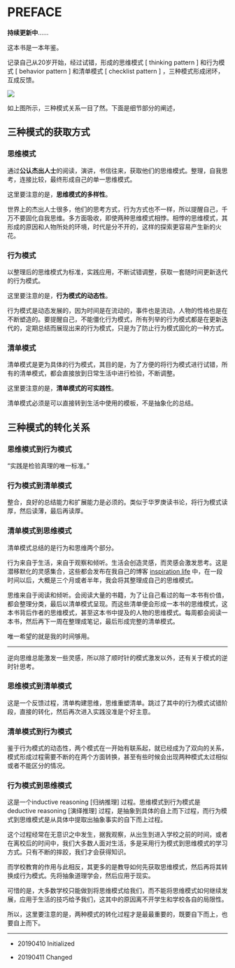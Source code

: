 # PREFACE

**持续更新中**......

这本书是一本年鉴。

记录自己从20岁开始，经过试错，形成的思维模式 [ thinking pattern ] 和行为模式 [ behavior pattern ] 和清单模式 [ checklist pattern ] ，三种模式形成闭环，互成反馈。

![](http://cdn.xranzhao.cn/almanac.png)

如上图所示，三种模式关系一目了然。下面是细节部分的阐述，

## 三种模式的获取方式

### 思维模式

通过**公认杰出人士**的阅读，演讲，书信往来，获取他们的思维模式。整理，自我思考，连接比较，最终形成自己的单一思维模式。

这里要注意的是，**思维模式的多样性**。

世界上的杰出人士很多，他们的思考方式，行为方式也不一样，所以提醒自己，千万不要固化自我思维。多方面吸收，即使两种思维模式相悖。相悖的思维模式，其形成的原因和人物所处的环境，时代是分不开的，这样的探索更容易产生新的火花。

### 行为模式

以整理后的思维模式为标准，实践应用，不断试错调整，获取一套随时间更新迭代的行为模式。

这里要注意的是，**行为模式的动态性**。

行为模式是动态发展的，因为时间是在流动的，事件也是流动，人物的性格也是在不断塑造的。要提醒自己，不能僵化行为模式，所有列举的行为模式都是在更新迭代的，定期总结而展现出来的行为模式，只是为了防止行为模式固化的一种方式。

### 清单模式

清单模式是更为具体的行为模式，其目的是，为了方便的将行为模式进行试错，所有的清单模式，都会直接放到日常生活中进行检验，不断调整。

这里要注意的是，**清单模式的可实践性**。

清单模式必须是可以直接转到生活中使用的模板，不是抽象化的总结。

## 三种模式的转化关系

### 思维模式到行为模式

“实践是检验真理的唯一标准。”

### 行为模式到清单模式

整合，良好的总结能力和扩展能力是必须的。类似于华罗庚读书论，将行为模式读厚，然后读薄，最后再读厚。

### 清单模式到思维模式

清单模式总结的是行为和思维两个部分。

行为来自于生活，来自于观察和倾听。生活会创造灵感，而灵感会激发思考。这是潜移默化的灵感集合，这些都会发布在我自己的博客 [inspiration life](<http://xranzhao.cn/>) 中，在一段时间以后，大概是三个月或者半年，我会将其整理成自己的思维模式。

思维来自于阅读和倾听。会阅读大量的书籍，为了让自己看过的每一本书有价值，都会整理分类，最后以清单模式呈现。而这些清单便会形成一本书的思维模式，这本书背后作者的思维模式，甚至这本书中提及的人物的思维模式。每周都会阅读一本书，然后再下一周在整理成笔记，最后形成完整的清单模式。

唯一希望的就是我的时间够用。

---

逆向思维总能激发一些灵感，所以除了顺时针的模式激发以外，还有关于模式的逆时针思考。

### 思维模式到清单模式

这是一个反馈过程，清单构建思维，思维重塑清单。跳过了其中的行为模式试错阶段，直接的转化，然后再次进入实践没准是个好主意。

### 清单模式到行为模式

鉴于行为模式的动态性，两个模式在一开始有联系起，就已经成为了双向的关系，模式形成过程需要不断的在两个方面转换，甚至有些时候会出现两种模式太过相似或者不能区分的情况。

### 行为模式到思维模式

这是一个inductive reasoning [归纳推理] 过程。思维模式到行为模式是 deductive reasoning [演绎推理] 过程，是抽象到具体的自上而下过程，而行为模式到思维模式是从具体中提取出抽象事实的自下而上过程。

这个过程经常在无意识之中发生，据我观察，从出生到进入学校之前的时间，或者在离校后的时间中，我们大多数人面对生活，多是采用行为模式到思维模式的学习方式。只有不断的摔跤，我们才会获得知识。

而学校教育的作用与此相反，其更多的是教导如何先获取思维模式，然后再将其转换成行为模式。先将抽象道理学会，然后应用于现实。

可惜的是，大多数学校只能做到将思维模式给我们，而不能将思维模式如何继续发展，应用于生活的技巧给予我们，这其中的原因离不开学生和学校各自的局限性。

所以，这里要注意的是，两种模式的转化过程才是最最重要的，既要自下而上，也要自上而下。

---

- 20190410 Initialized

- 20190411 Changed

